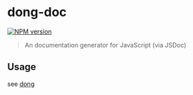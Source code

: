 # dong-doc

[![NPM version](https://img.shields.io/npm/v/dong-doc.svg?style=flat-square)](https://npmjs.org/package/dong-doc)

> An documentation generator for JavaScript (via JSDoc)

## Usage

see [dong](https://github.com/crossjs/dong)
